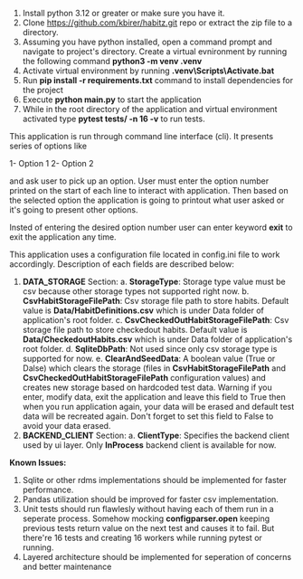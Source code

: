 1. Install python 3.12 or greater or make sure you have it.
2. Clone https://github.com/kbirer/habitz.git repo or extract the zip file to a directory.
3. Assuming you have python installed, open a command prompt and navigate to project's directory. Create a virtual evnironment by running the following command **python3 -m venv .venv**
4. Activate virtual environment by running **.venv\Scripts\Activate.bat**
5. Run **pip install -r requirements.txt** command to install dependencies for the project
6. Execute **python main.py** to start the application
7. While in the root directory of the application and virtual environment activated type **pytest tests/ -n 16 -v** to run tests.

This application is run through command line interface (cli). It presents series of options like

1- Option 1
2- Option 2

and ask user to pick up an option. User must enter the option number printed on the start of each line to interact with application. Then based on the selected option the application is going to printout what user asked or it's going to present other options.

Insted of entering the desired option number user can enter keyword **exit** to exit the application any time.

This application uses a configuration file located in config.ini file to work accordingly. Description of each fields are described below:

1. **DATA_STORAGE** Section:
    a. **StorageType**: Storage type value must be csv because other storage types not supported right now.
    b. **CsvHabitStorageFilePath**: Csv storage file path to store habits. Default value is **Data/HabitDefinitions.csv** which is under Data folder of application's root folder.
    c. **CsvCheckedOutHabitStorageFilePath**: Csv storage file path to store checkedout habits. Default value is **Data/CheckedoutHabits.csv** which is under Data folder of application's root folder.
    d. **SqliteDbPath**: Not used since only csv storage type is supported for now.
    e. **ClearAndSeedData**: A boolean value (True or Dalse) which clears the storage (files in **CsvHabitStorageFilePath** and **CsvCheckedOutHabitStorageFilePath** configuration values) and creates new storage based on hardcoded test data. Warning if you enter, modify data, exit the application and leave this field to True then when you run application again, your data will be erased and default test data will be recreated again. Don't forget to set this field to False to avoid your data erased.
2. **BACKEND_CLIENT** Section:
    a. **ClientType**: Specifies the backend client used by ui layer. Only **InProcess** backend client is available for now.

**Known Issues:**
1. Sqlite or other rdms implementations should be implemented for faster performance.
2. Pandas utilization should be improved for faster csv implementation.
3. Unit tests should run flawlesly without having each of them run in a seperate process. Somehow mocking **configparser.open** keeping previous tests return value on the next test and causes it to fail. But there're 16 tests and creating 16 workers while running pytest or running.
4. Layered architecture should be implemented for seperation of concerns and better maintenance